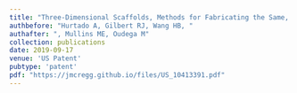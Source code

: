 ```yaml
---
title: "Three-Dimensional Scaffolds, Methods for Fabricating the Same, and Methods of Treating a Peripheral Nerve or Spinal Cord Injury"
authbefore: "Hurtado A, Gilbert RJ, Wang HB, "
authafter: ", Mullins ME, Oudega M"
collection: publications
date: 2019-09-17
venue: 'US Patent'
pubtype: 'patent'
pdf: "https://jmcregg.github.io/files/US_10413391.pdf"
---
```

